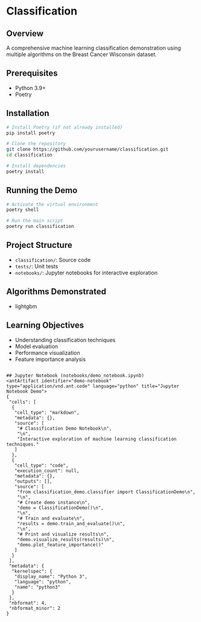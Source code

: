 # Classification

## Overview 
A comprehensive machine learning classification demonstration using multiple algorithms on the Breast Cancer Wisconsin dataset.

## Prerequisites
- Python 3.9+
- Poetry

## Installation
```bash
# Install Poetry (if not already installed)
pip install poetry

# Clone the repository
git clone https://github.com/yourusername/classification.git
cd classification

# Install dependencies
poetry install
```

## Running the Demo
```bash
# Activate the virtual environment
poetry shell

# Run the main script
poetry run classification
```




## Project Structure
- `classification/`: Source code
- `tests/`: Unit tests
- `notebooks/`: Jupyter notebooks for interactive exploration


    
## Algorithms Demonstrated
- lightgbm

## Learning Objectives
- Understanding classification techniques
- Model evaluation
- Performance visualization
- Feature importance analysis
```

## Jupyter Notebook (notebooks/demo_notebook.ipynb)
<antArtifact identifier="demo-notebook" type="application/vnd.ant.code" language="python" title="Jupyter Notebook Demo">
{
 "cells": [
  {
   "cell_type": "markdown",
   "metadata": {},
   "source": [
    "# Classification Demo Notebook\n",
    "\n",
    "Interactive exploration of machine learning classification techniques."
   ]
  },
  {
   "cell_type": "code",
   "execution_count": null,
   "metadata": {},
   "outputs": [],
   "source": [
    "from classification_demo.classifier import ClassificationDemo\n",
    "\n",
    "# Create demo instance\n",
    "demo = ClassificationDemo()\n",
    "\n",
    "# Train and evaluate\n",
    "results = demo.train_and_evaluate()\n",
    "\n",
    "# Print and visualize results\n",
    "demo.visualize_results(results)\n",
    "demo.plot_feature_importance()"
   ]
  }
 ],
 "metadata": {
  "kernelspec": {
   "display_name": "Python 3",
   "language": "python",
   "name": "python3"
  }
 },
 "nbformat": 4,
 "nbformat_minor": 2
}
